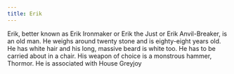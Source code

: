```yaml
---
title: Erik
---
```


Erik, better known as Erik Ironmaker or Erik the Just or Erik Anvil-Breaker, is an old man. He weighs around twenty stone and is eighty-eight years old. He has white hair and his long, massive beard is white too. He has to be carried about in a chair. His weapon of choice is a monstrous hammer, Thormor. He is associated with House Greyjoy


